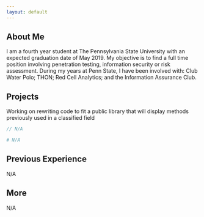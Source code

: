 ```yaml
---
layout: default
---
```


## About Me

I am a fourth year student at The Pennsylvania State University with an expected graduation date of May 2019. My objective is to find a full time position involving penetration testing, information security or risk assessment. During my years at Penn State, I have been involved with: Club Water Polo; THON; Red Cell Analytics; and the Information Assurance Club.

## Projects

Working on rewriting code to fit a public library that will display methods previously used in a classified field

```js
// N/A
```


```python
# N/A
```

## Previous Experience

N/A

## More

N/A
